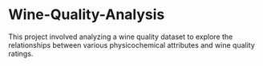 # Wine-Quality-Analysis
This project involved analyzing a wine quality dataset to explore the relationships between various physicochemical attributes and wine quality ratings.
